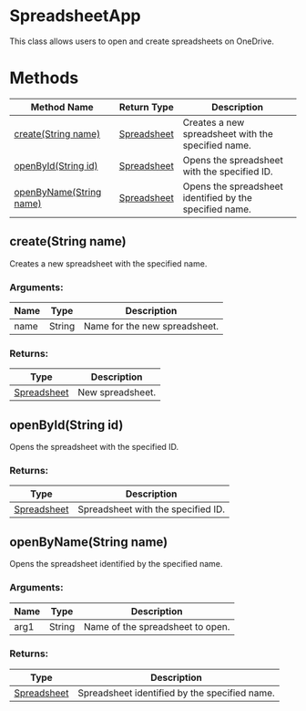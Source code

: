 # SpreadsheetApp
This class allows users to open and create spreadsheets on OneDrive.

# Methods
|Method Name|Return Type|Description|
|-|-|-
[create(String name)](#create~string-name~)|[Spreadsheet](./Spreadsheet)|Creates a new spreadsheet with the specified name.
[openById(String id)](#openbyid~string-id~)|[Spreadsheet](./Spreadsheet)|Opens the spreadsheet with the specified ID.
[openByName(String name)](#openbyname~string-name~)|[Spreadsheet](./Spreadsheet)|Opens the spreadsheet identified by the specified name.

## <a name="create~string-name~"></a>create(String name)
Creates a new spreadsheet with the specified name.

### Arguments:
|Name|Type|Description|
|-|-|-
name|String|Name for the new spreadsheet.
### Returns:
|Type|Description|
|-|-
[Spreadsheet](./Spreadsheet)|New spreadsheet.

## <a name="openbyid~string-id~"></a>openById(String id)
Opens the spreadsheet with the specified ID.

### Returns:
|Type|Description|
|-|-
[Spreadsheet](./Spreadsheet)|Spreadsheet with the specified ID.

## <a name="openbyname~string-name~"></a>openByName(String name)
Opens the spreadsheet identified by the specified name.

### Arguments:
|Name|Type|Description|
|-|-|-
arg1|String|Name of the spreadsheet to open.
### Returns:
|Type|Description|
|-|-
[Spreadsheet](./Spreadsheet)|Spreadsheet identified by the specified name.

